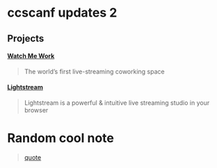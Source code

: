 # ccscanf updates 2

## Projects

#### [Watch Me Work](https://www.watchmework.com)

>The world’s first live-streaming coworking space


#### [Lightstream](https://www.golightstream.com)

>Lightstream is a powerful & intuitive live streaming studio in your browser</title>


# Random cool note

> [quote](link)
